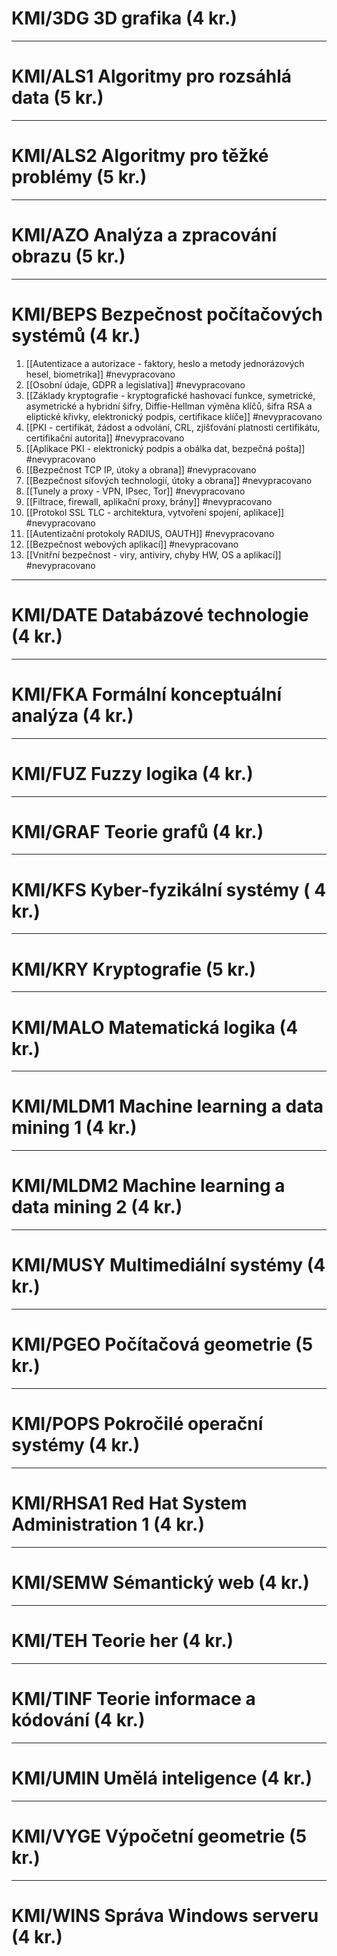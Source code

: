 # KMI/3DG 3D grafika (4 kr.)

---
# KMI/ALS1 Algoritmy pro rozsáhlá data (5 kr.)

---
# KMI/ALS2 Algoritmy pro těžké problémy (5 kr.)

---
# KMI/AZO Analýza a zpracování obrazu (5 kr.)

---

# KMI/BEPS Bezpečnost počítačových systémů (4 kr.)
1. [[Autentizace a autorizace - faktory, heslo a metody jednorázových hesel, biometrika]] #nevypracovano 
2. [[Osobní údaje, GDPR a legislativa]] #nevypracovano 
3. [[Základy kryptografie - kryptografické hashovací funkce, symetrické, asymetrické a hybridní šifry, Diffie-Hellman výměna klíčů, šifra RSA a eliptické křivky, elektronický podpis, certifikace klíče]] #nevypracovano 
4. [[PKI - certifikát, žádost a odvolání, CRL, zjišťování platnosti certifikátu, certifikační autorita]] #nevypracovano 
5. [[Aplikace PKI - elektronický podpis a obálka dat, bezpečná pošta]] #nevypracovano 
6. [[Bezpečnost TCP IP, útoky a obrana]] #nevypracovano 
7. [[Bezpečnost síťových technologií, útoky a obrana]] #nevypracovano 
8. [[Tunely a proxy - VPN, IPsec, Tor]] #nevypracovano 
9. [[Filtrace, firewall, aplikační proxy, brány]] #nevypracovano 
10. [[Protokol SSL TLC - architektura, vytvoření spojení, aplikace]] #nevypracovano 
11. [[Autentizační protokoly RADIUS, OAUTH]] #nevypracovano 
12. [[Bezpečnost webových aplikací]] #nevypracovano 
13. [[Vnitřní bezpečnost - viry, antiviry, chyby HW, OS a aplikací]] #nevypracovano 
---
# KMI/DATE Databázové technologie (4 kr.)

---
# KMI/FKA Formální konceptuální analýza (4 kr.)

---
# KMI/FUZ Fuzzy logika (4 kr.)

---
# KMI/GRAF Teorie grafů (4 kr.)

---
# KMI/KFS Kyber-fyzikální systémy ( 4 kr.)

---
# KMI/KRY Kryptografie (5 kr.)

---
# KMI/MALO Matematická logika (4 kr.)

---
# KMI/MLDM1 Machine learning a data mining 1 (4 kr.)

---
# KMI/MLDM2 Machine learning a data mining 2 (4 kr.)

---
# KMI/MUSY Multimediální systémy (4 kr.)

---
# KMI/PGEO Počítačová geometrie (5 kr.)

---
# KMI/POPS Pokročilé operační systémy (4 kr.)

---
# KMI/RHSA1 Red Hat System Administration 1 (4 kr.)

---
# KMI/SEMW Sémantický web (4 kr.)

---
# KMI/TEH Teorie her (4 kr.)

---
# KMI/TINF Teorie informace a kódování (4 kr.)

---
# KMI/UMIN Umělá inteligence (4 kr.)

---
# KMI/VYGE Výpočetní geometrie (5 kr.)

---
# KMI/WINS Správa Windows serveru (4 kr.)
